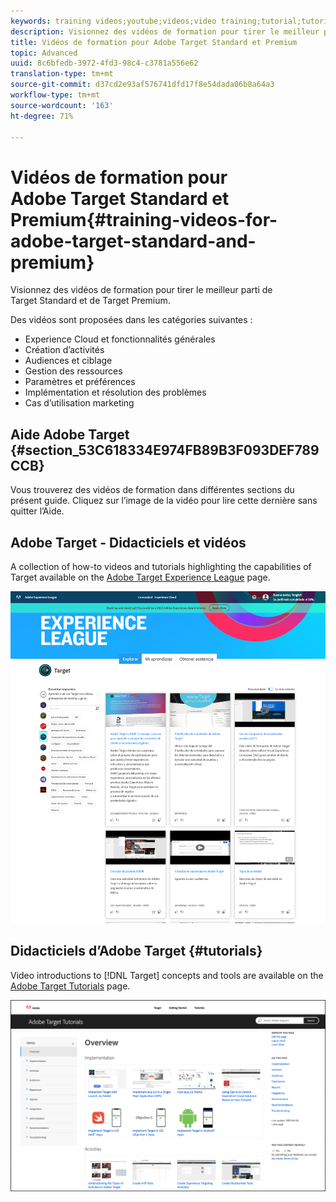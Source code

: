 ```yaml
---
keywords: training videos;youtube;videos;video training;tutorial;tutorials;video
description: Visionnez des vidéos de formation pour tirer le meilleur parti de Target Standard et de Target Premium.
title: Vidéos de formation pour Adobe Target Standard et Premium
topic: Advanced
uuid: 8c6bfedb-3972-4fd3-98c4-c3781a556e62
translation-type: tm+mt
source-git-commit: d37cd2e93af576741dfd17f8e54dada06b8a64a3
workflow-type: tm+mt
source-wordcount: '163'
ht-degree: 71%

---
```



# Vidéos de formation pour Adobe Target Standard et Premium{#training-videos-for-adobe-target-standard-and-premium}

Visionnez des vidéos de formation pour tirer le meilleur parti de Target Standard et de Target Premium.

Des vidéos sont proposées dans les catégories suivantes :

* Experience Cloud et fonctionnalités générales
* Création d’activités
* Audiences et ciblage
* Gestion des ressources
* Paramètres et préférences
* Implémentation et résolution des problèmes
* Cas d’utilisation marketing

## Aide Adobe Target {#section_53C618334E974FB89B3F093DEF789CCB}

Vous trouverez des vidéos de formation dans différentes sections du présent guide. Cliquez sur l’image de la vidéo pour lire cette dernière sans quitter l’Aide.

## Adobe Target - Didacticiels et vidéos

A collection of how-to videos and tutorials highlighting the capabilities of Target available on the [Adobe Target Experience League](https://guided.adobe.com/#recommended/solutions/target) page.

![Vidéos d’Experience League](/help/c-intro/assets/experience-league.png)

## Didacticiels d’Adobe Target {#tutorials}

Video introductions to [!DNL Target] concepts and tools are available on  the [Adobe Target Tutorials](https://docs.adobe.com/content/help/en/target-learn/tutorials/overview.html) page.

![Didacticiels d’Adobe Target](/help/c-intro/assets/adobe-target-tutorials-new.png)